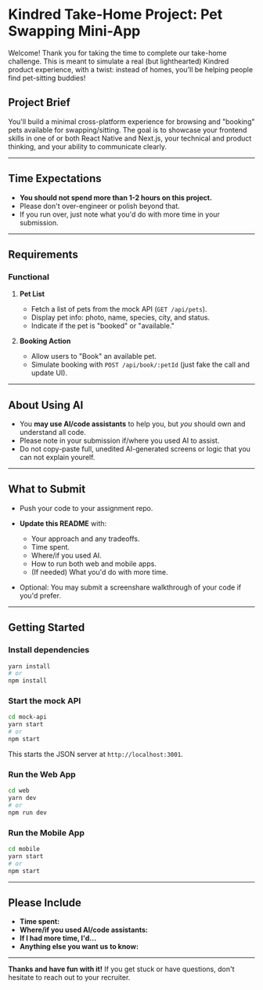 # Kindred Take-Home Project: Pet Swapping Mini-App

Welcome! Thank you for taking the time to complete our take-home challenge.
This is meant to simulate a real (but lighthearted) Kindred product experience, with a twist: instead of homes, you'll be helping people find pet-sitting buddies!

## Project Brief

You'll build a minimal cross-platform experience for browsing and "booking" pets available for swapping/sitting. The goal is to showcase your frontend skills in one of or both React Native and Next.js, your technical and product thinking, and your ability to communicate clearly.

---

## Time Expectations

- **You should not spend more than 1-2 hours on this project.**
- Please don't over-engineer or polish beyond that.
- If you run over, just note what you'd do with more time in your submission.

---

## Requirements

### **Functional**

1. **Pet List**

   - Fetch a list of pets from the mock API (`GET /api/pets`).
   - Display pet info: photo, name, species, city, and status.
   - Indicate if the pet is "booked" or "available."

2. **Booking Action**

   - Allow users to "Book" an available pet.
   - Simulate booking with `POST /api/book/:petId` (just fake the call and update UI).

---

## About Using AI

- You **may use AI/code assistants** to help you, but _you_ should own and understand all code.
- Please note in your submission if/where you used AI to assist.
- Do not copy-paste full, unedited AI-generated screens or logic that you can not explain yourelf.

---

## What to Submit

- Push your code to your assignment repo.
- **Update this README** with:

  - Your approach and any tradeoffs.
  - Time spent.
  - Where/if you used AI.
  - How to run both web and mobile apps.
  - (If needed) What you'd do with more time.
 
- Optional: You may submit a screenshare walkthrough of your code if you'd prefer.

---

## Getting Started

### **Install dependencies**

```bash
yarn install
# or
npm install
```

### **Start the mock API**

```bash
cd mock-api
yarn start
# or
npm start
```

This starts the JSON server at `http://localhost:3001`.

### **Run the Web App**

```bash
cd web
yarn dev
# or
npm run dev
```

### **Run the Mobile App**

```bash
cd mobile
yarn start
# or
npm start
```

---

## Please Include

- **Time spent:**
- **Where/if you used AI/code assistants:**
- **If I had more time, I'd...**
- **Anything else you want us to know:**

---

**Thanks and have fun with it!**
If you get stuck or have questions, don't hesitate to reach out to your recruiter.
